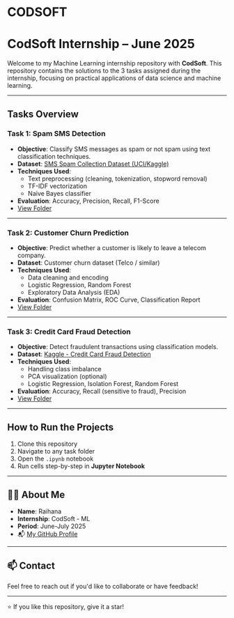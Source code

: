 # CODSOFT
# CodSoft Internship  – June 2025

Welcome to my Machine Learning internship repository with **CodSoft**. This repository contains the solutions to the 3 tasks assigned during the internship, focusing on practical applications of data science and machine learning.

---

##  Tasks Overview

###  Task 1: Spam SMS Detection
- **Objective**: Classify SMS messages as spam or not spam using text classification techniques.
- **Dataset**: [SMS Spam Collection Dataset (UCI/Kaggle)](https://www.kaggle.com/datasets/uciml/sms-spam-collection-dataset)
- **Techniques Used**:
  - Text preprocessing (cleaning, tokenization, stopword removal)
  - TF-IDF vectorization
  - Naive Bayes classifier
- **Evaluation**: Accuracy, Precision, Recall, F1-Score
-  [View Folder](./Task1_SPAM_SMS_DETECTION)

---

###  Task 2: Customer Churn Prediction
- **Objective**: Predict whether a customer is likely to leave a telecom company.
- **Dataset**: Customer churn dataset (Telco / similar)
- **Techniques Used**:
  - Data cleaning and encoding
  - Logistic Regression, Random Forest
  - Exploratory Data Analysis (EDA)
- **Evaluation**: Confusion Matrix, ROC Curve, Classification Report
-  [View Folder](./Task2_Customer_Churn_Prediction)

---

###  Task 3: Credit Card Fraud Detection
- **Objective**: Detect fraudulent transactions using classification models.
- **Dataset**: [Kaggle - Credit Card Fraud Detection](https://www.kaggle.com/datasets/mlg-ulb/creditcardfraud)
- **Techniques Used**:
  - Handling class imbalance
  - PCA visualization (optional)
  - Logistic Regression, Isolation Forest, Random Forest
- **Evaluation**: Accuracy, Recall (sensitive to fraud), Precision
- [View Folder](./Task3_Credit_Card_Fraud_Detection)

---

##  How to Run the Projects
1. Clone this repository
2. Navigate to any task folder
3. Open the `.ipynb` notebook
4. Run cells step-by-step in **Jupyter Notebook** 

---

## 🙋‍♀️ About Me
- **Name**: Raihana
- **Internship**: CodSoft -  ML 
- **Period**: June-July 2025
- 📬 [My GitHub Profile](https://github.com/Raihana3)

---

## 📫 Contact
Feel free to reach out if you'd like to collaborate or have feedback!

---

⭐ If you like this repository, give it a star!

